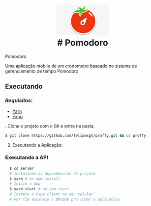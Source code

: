 <h1 align="center">
    <img alt="Pomodoro" src=".github/logo" height="100px" />
    </br>
    # Pomodoro
</h1>

Pomodoro

Uma aplicação mobile de um cronometro baseado no sistema de gerenciamento de tempo Pomodoro

## Executando

  ### *Requisitos*:

- [Yarn](https://classic.yarnpkg.com/)
- [Expo](https://expo.io/)

. Clone o projeto com o Git e entre na pasta.

```bash
$ git clone https://github.com/felipesgt/proffy.git && cd proffy
```

2. Executando a Aplicação:

  ### Executando a API
```bash
  $ cd server
  # Instalando as dependências do projeto.
  $ yarn # ou npm install
  # Inicie o App
  $ yarn start # ou npm start
  # Instale o Expo client no seu celular
  # Por fim escaneie o QRCODE pra rodar o aplicativo
